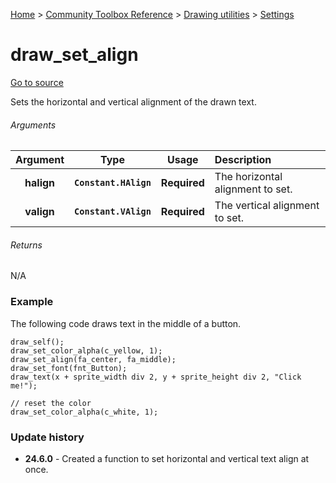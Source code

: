 [Home](/README.md) > [Community Toolbox Reference](/Docs/Reference/Reference.md) > [Drawing utilities](/Docs/Reference/Groups/DrawingUtils.md) > [Settings](/Docs/Reference/Groups/Drawing:Settings.md)

# draw_set_align

[Go to source](/Community%20Toolbox/scripts/utils_CommunityToolboxDrawing/utils_CommunityToolboxDrawing.gml#L27)

Sets the horizontal and vertical alignment of the drawn text.

###### Arguments

| Argument | Type | Usage | Description |
|:---:|:---:|:---:|:---|
| **halign** | **`Constant.HAlign`** | **Required** | The horizontal alignment to set. |
| **valign** | **`Constant.VAlign`** | **Required** | The vertical alignment to set. |

###### Returns
N/A

### Example

The following code draws text in the middle of a button.

```gml
draw_self();
draw_set_color_alpha(c_yellow, 1);
draw_set_align(fa_center, fa_middle);
draw_set_font(fnt_Button);
draw_text(x + sprite_width div 2, y + sprite_height div 2, "Click me!");

// reset the color
draw_set_color_alpha(c_white, 1);
```

### Update history

- **24.6.0** - Created a function to set horizontal and vertical text align at once.
